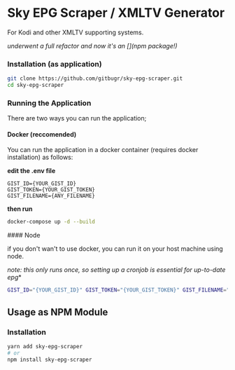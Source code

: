 # Sky EPG Scraper / XMLTV Generator

For Kodi and other XMLTV supporting systems.

_underwent a full refactor and now it's an [](npm package!)_

### Installation (as application)

```bash
git clone https://github.com/gitbugr/sky-epg-scraper.git
cd sky-epg-scraper
```

### Running the Application

There are two ways you can run the application;

#### Docker (reccomended)

You can run the application in a docker container (requires docker installation)
as follows:

**edit the .env file**

```env
GIST_ID={YOUR_GIST_ID}
GIST_TOKEN={YOUR_GIST_TOKEN}
GIST_FILENAME={ANY_FILENAME}
```

**then run**

```bash
docker-compose up -d --build
```

#### Node

if you don't wan't to use docker, you can run it on your host machine using node.

*note: this only runs once, so setting up a cronjob is essential for up-to-date epg**

```bash
GIST_ID="{YOUR_GIST_ID}" GIST_TOKEN="{YOUR_GIST_TOKEN}" GIST_FILENAME="{ANY_FILENAME} node src/cli.js -t gist";
```

## Usage as NPM Module

### Installation

```bash
yarn add sky-epg-scraper
# or
npm install sky-epg-scraper
```
